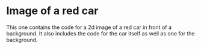 # Image of a red car

This one contains the code for a 2d image of a red car in front of a background. It also includes the code for the car itself as well as one for the background. 
